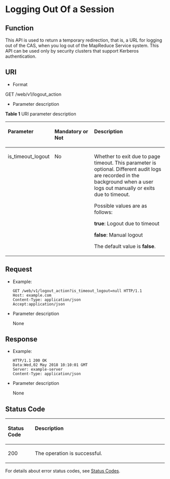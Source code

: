 # Logging Out Of a Session<a name="EN-US_TOPIC_0220024732"></a>

## Function<a name="en-us_topic_0125376253_section488917100152"></a>

This API is used to return a temporary redirection, that is, a URL for logging out of the CAS, when you log out of the MapReduce Service system. This API can be used only by security clusters that support Kerberos authentication.

## URI<a name="en-us_topic_0125376253_sc26ed6caea3046cdafdef64b5012cbeb"></a>

-   Format

GET /web/v1/logout\_action

-   Parameter description

**Table  1**  URI parameter description

<a name="en-us_topic_0125376253_en-us_topic_0110839917_table45563202"></a>
<table><thead align="left"><tr id="en-us_topic_0125376253_en-us_topic_0110839917_row48520594"><th class="cellrowborder" valign="top" width="25.46%" id="mcps1.2.4.1.1"><p id="en-us_topic_0125376253_en-us_topic_0110839917_p37854043"><a name="en-us_topic_0125376253_en-us_topic_0110839917_p37854043"></a><a name="en-us_topic_0125376253_en-us_topic_0110839917_p37854043"></a>Parameter</p>
</th>
<th class="cellrowborder" valign="top" width="25.46%" id="mcps1.2.4.1.2"><p id="en-us_topic_0125376253_en-us_topic_0110839917_p46278677"><a name="en-us_topic_0125376253_en-us_topic_0110839917_p46278677"></a><a name="en-us_topic_0125376253_en-us_topic_0110839917_p46278677"></a>Mandatory or Not</p>
</th>
<th class="cellrowborder" valign="top" width="49.08%" id="mcps1.2.4.1.3"><p id="en-us_topic_0125376253_en-us_topic_0110839917_p48696066"><a name="en-us_topic_0125376253_en-us_topic_0110839917_p48696066"></a><a name="en-us_topic_0125376253_en-us_topic_0110839917_p48696066"></a><strong id="en-us_topic_0125376253_b842352706134712"><a name="en-us_topic_0125376253_b842352706134712"></a><a name="en-us_topic_0125376253_b842352706134712"></a>Description</strong></p>
</th>
</tr>
</thead>
<tbody><tr id="en-us_topic_0125376253_en-us_topic_0110839917_row52067270"><td class="cellrowborder" valign="top" width="25.46%" headers="mcps1.2.4.1.1 "><p id="en-us_topic_0125376253_en-us_topic_0110839917_p56699371"><a name="en-us_topic_0125376253_en-us_topic_0110839917_p56699371"></a><a name="en-us_topic_0125376253_en-us_topic_0110839917_p56699371"></a>is_timeout_logout</p>
</td>
<td class="cellrowborder" valign="top" width="25.46%" headers="mcps1.2.4.1.2 "><p id="en-us_topic_0125376253_en-us_topic_0110839917_p29246361"><a name="en-us_topic_0125376253_en-us_topic_0110839917_p29246361"></a><a name="en-us_topic_0125376253_en-us_topic_0110839917_p29246361"></a>No</p>
</td>
<td class="cellrowborder" valign="top" width="49.08%" headers="mcps1.2.4.1.3 "><p id="en-us_topic_0125376253_en-us_topic_0110839917_p9885251"><a name="en-us_topic_0125376253_en-us_topic_0110839917_p9885251"></a><a name="en-us_topic_0125376253_en-us_topic_0110839917_p9885251"></a>Whether to exit due to page timeout. This parameter is optional. Different audit logs are recorded in the background when a user logs out manually or exits due to timeout.</p>
<p id="en-us_topic_0125376253_en-us_topic_0110839917_p21858402"><a name="en-us_topic_0125376253_en-us_topic_0110839917_p21858402"></a><a name="en-us_topic_0125376253_en-us_topic_0110839917_p21858402"></a>Possible values are as follows:</p>
<p id="en-us_topic_0125376253_en-us_topic_0110839917_p62507891"><a name="en-us_topic_0125376253_en-us_topic_0110839917_p62507891"></a><a name="en-us_topic_0125376253_en-us_topic_0110839917_p62507891"></a><strong id="en-us_topic_0125376253_b842352706203838"><a name="en-us_topic_0125376253_b842352706203838"></a><a name="en-us_topic_0125376253_b842352706203838"></a>true</strong>: Logout due to timeout</p>
<p id="en-us_topic_0125376253_en-us_topic_0110839917_p25700113"><a name="en-us_topic_0125376253_en-us_topic_0110839917_p25700113"></a><a name="en-us_topic_0125376253_en-us_topic_0110839917_p25700113"></a><strong id="en-us_topic_0125376253_b84235270620395"><a name="en-us_topic_0125376253_b84235270620395"></a><a name="en-us_topic_0125376253_b84235270620395"></a>false</strong>: Manual logout</p>
<p id="en-us_topic_0125376253_en-us_topic_0110839917_p29974428"><a name="en-us_topic_0125376253_en-us_topic_0110839917_p29974428"></a><a name="en-us_topic_0125376253_en-us_topic_0110839917_p29974428"></a>The default value is <strong id="en-us_topic_0125376253_b2038714653203942"><a name="en-us_topic_0125376253_b2038714653203942"></a><a name="en-us_topic_0125376253_b2038714653203942"></a>false</strong>.</p>
</td>
</tr>
</tbody>
</table>

## Request<a name="en-us_topic_0125376253_sdf27c4a299d04c1baff23dbbc4269c9b"></a>

-   Example:

    ```
    GET /web/v1/logout_action?is_timeout_logout=null HTTP/1.1
    Host: example.com
    Content-Type: application/json
    Accept:application/json
    ```

-   Parameter description

    None


## Response<a name="en-us_topic_0125376253_saf8a9f52782a466eacc8cd2dad480b24"></a>

-   Example:

    ```
    HTTP/1.1 200 OK
    Data:Wed,02 May 2018 10:10:01 GMT
    Server: example-server
    Content-Type: application/json
    ```

-   Parameter description

    None


## Status Code<a name="en-us_topic_0125376253_section2092982712508"></a>

<a name="en-us_topic_0125376253_table2979011121511"></a>
<table><thead align="left"><tr id="en-us_topic_0125376253_row3981161161515"><th class="cellrowborder" valign="top" width="17%" id="mcps1.1.3.1.1"><p id="en-us_topic_0125376253_p398115116158"><a name="en-us_topic_0125376253_p398115116158"></a><a name="en-us_topic_0125376253_p398115116158"></a>Status Code</p>
</th>
<th class="cellrowborder" valign="top" width="83%" id="mcps1.1.3.1.2"><p id="en-us_topic_0125376253_p1798121191515"><a name="en-us_topic_0125376253_p1798121191515"></a><a name="en-us_topic_0125376253_p1798121191515"></a>Description</p>
</th>
</tr>
</thead>
<tbody><tr id="en-us_topic_0125376253_row69813112155"><td class="cellrowborder" valign="top" width="17%" headers="mcps1.1.3.1.1 "><p id="en-us_topic_0125376253_p15667142018546"><a name="en-us_topic_0125376253_p15667142018546"></a><a name="en-us_topic_0125376253_p15667142018546"></a>200</p>
</td>
<td class="cellrowborder" valign="top" width="83%" headers="mcps1.1.3.1.2 "><p id="en-us_topic_0125376253_p23378286542"><a name="en-us_topic_0125376253_p23378286542"></a><a name="en-us_topic_0125376253_p23378286542"></a>The operation is successful.</p>
</td>
</tr>
</tbody>
</table>

For details about error status codes, see  [Status Codes](status-codes.md).

